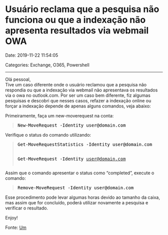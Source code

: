 # Usuário reclama que a pesquisa não funciona ou que a indexação não apresenta resultados via webmail OWA

Date: 2019-11-22 11:54:05

Categories: Exchange, O365, Powershell

---

<p>Olá pessoal,<br />
Tive um caso diferente onde o usuário reclamou que a pesquisa não respondia ou que a indexação via webmail não apresentava os resultados via o owa no outlook.com. Por ser um caso bem diferente, fiz algumas pesquisas e descobri que nesses casos, refazer a indexação online ou forçar a indexação depende de apenas alguns comandos, veja abaixo:</p>
<p>Primeiramente, faça um new-moverequest na conta:</p>
<blockquote>
<pre><span style="color: #000000;">New-MoveRequest -Identity user@domain.com</span></pre>
</blockquote>
<p>Verifique o status do comando utilizando:</p>
<blockquote>
<pre><span style="color: #000000;">Get-MoveRequestStatistics -Identity user@domain.com
Get-MoveRequest -Identity user@domain.com</span></pre>
</blockquote>
<p>Assim que o comando apresentar o status como &#8220;completed&#8221;, execute o comando:</p>
<blockquote>
<pre><span style="color: #000000;">Remove-MoveRequest -Identity user@domain.com</span></pre>
</blockquote>
<p>Esse procedimento pode levar algumas horas devido ao tamanho da caixa, mas assim que for concluído, poderá utilizar novamente a pesquisa e verificar o resultado.</p>
<p>Enjoy!</p>
<p>Fonte: <a href="https://techcommunity.microsoft.com/t5/Exchange/Rebuild-search-index-of-a-mailbox-in-Exchange-Online/m-p/25663">Um</a></p>

